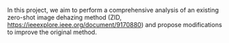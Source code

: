  In this project, we aim to perform a comprehensive analysis of an existing zero-shot image dehazing method (ZID, https://ieeexplore.ieee.org/document/9170880) and propose modifications to improve the original method. 
